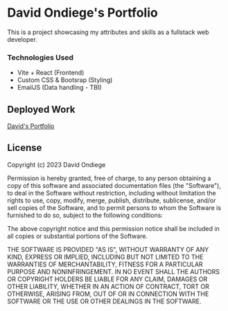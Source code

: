 # David Ondiege's Portfolio

This is a project showcasing my attributes and skills as a fullstack web developer.

### Technologies Used

- Vite + React (Frontend)
- Custom CSS & Bootsrap (Styling)
- EmailJS (Data handling - TBI)

## Deployed Work

[David's Portfolio](https://davidondiege.pages.dev/)

## License 

Copyright (c) 2023 David Ondiege

Permission is hereby granted, free of charge, to any person obtaining
a copy of this software and associated documentation files (the
"Software"), to deal in the Software without restriction, including
without limitation the rights to use, copy, modify, merge, publish,
distribute, sublicense, and/or sell copies of the Software, and to
permit persons to whom the Software is furnished to do so, subject to
the following conditions:

The above copyright notice and this permission notice shall be
included in all copies or substantial portions of the Software.

THE SOFTWARE IS PROVIDED "AS IS", WITHOUT WARRANTY OF ANY KIND,
EXPRESS OR IMPLIED, INCLUDING BUT NOT LIMITED TO THE WARRANTIES OF
MERCHANTABILITY, FITNESS FOR A PARTICULAR PURPOSE AND
NONINFRINGEMENT. IN NO EVENT SHALL THE AUTHORS OR COPYRIGHT HOLDERS BE
LIABLE FOR ANY CLAIM, DAMAGES OR OTHER LIABILITY, WHETHER IN AN ACTION
OF CONTRACT, TORT OR OTHERWISE, ARISING FROM, OUT OF OR IN CONNECTION
WITH THE SOFTWARE OR THE USE OR OTHER DEALINGS IN THE SOFTWARE.